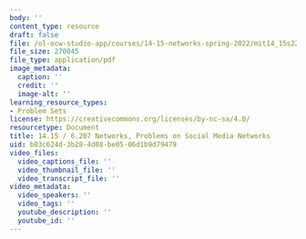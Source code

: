 ```yaml
---
body: ''
content_type: resource
draft: false
file: /ol-ocw-studio-app/courses/14-15-networks-spring-2022/mit14_15s22_social.pdf
file_size: 270045
file_type: application/pdf
image_metadata:
  caption: ''
  credit: ''
  image-alt: ''
learning_resource_types:
- Problem Sets
license: https://creativecommons.org/licenses/by-nc-sa/4.0/
resourcetype: Document
title: 14.15 / 6.207 Networks, Problems on Social Media Networks
uid: b83c624d-3b28-4d08-be05-06d1b9d79479
video_files:
  video_captions_file: ''
  video_thumbnail_file: ''
  video_transcript_file: ''
video_metadata:
  video_speakers: ''
  video_tags: ''
  youtube_description: ''
  youtube_id: ''
---
```

